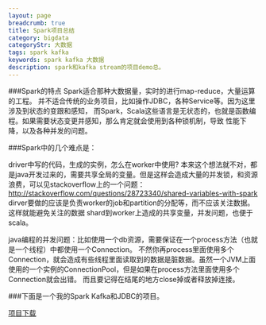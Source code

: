 ```yaml
---
layout: page
breadcrumb: true
title: Spark项目总结
category: bigdata
categoryStr: 大数据
tags: spark kafka
keywords: spark kafka 大数据
description: spark和kafka stream的项目demo总。
---
```


###Spark的特点
Spark适合那种大数据量，实时的进行map-reduce，大量运算的工程。
并不适合传统的业务项目，比如操作JDBC，各种Service等。因为这里涉及到状态的变跟和感知，
而Spark，Scala这些语言是无状态的，也就是函数编程。如果需要状态变更并感知，那么肯定就会使用到各种锁机制，导致
性能下降，以及各种并发的问题。

###Spark中的几个难点是：

driver中写的代码，生成的实例，怎么在worker中使用?
本来这个想法就不对，都是java开发过来的，需要共享全局的变量。但是这样会造成大量的并发锁，和资源浪费，可以见stackoverflow上的一个问题：http://stackoverflow.com/questions/28723340/shared-variables-with-spark
dirver要做的应该是负责worker的job和partition的分配等，而不应该关注数据。这样就能避免关注的数据
shard到worker上造成的共享变量，并发问题，也便于scala。

java编程的并发问题：比如使用一个db资源，需要保证在一个process方法（也就是一个线程）中都使用一个Connection。
不然你再process里面使用多个Connection，就会造成有些线程里面读取到的数据是脏数据。虽然一个JVM上面使用的一个实例的ConnectionPool，但是如果在process方法里面使用多个Connection就会出错。
而且要记得在结尾的地方close掉或者释放掉连接。

###下面是一个我的Spark Kafka和JDBC的项目。

<a href="http://7xtlm4.com1.z0.glb.clouddn.com/ticket.rar?attname=&e=1489227044&token=iW0qYJJiTzAzo6tK3XT0_PCcPcAtWXyvwgsd5Ed3:VorljIvzNKXi0iZxp9egKKZCa40">
项目下载</a>
